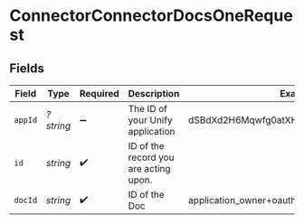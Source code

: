 # ConnectorConnectorDocsOneRequest


## Fields

| Field                                   | Type                                    | Required                                | Description                             | Example                                 |
| --------------------------------------- | --------------------------------------- | --------------------------------------- | --------------------------------------- | --------------------------------------- |
| `appId`                                 | *?string*                               | :heavy_minus_sign:                      | The ID of your Unify application        | dSBdXd2H6Mqwfg0atXHXYcysLJE9qyn1VwBtXHX |
| `id`                                    | *string*                                | :heavy_check_mark:                      | ID of the record you are acting upon.   |                                         |
| `docId`                                 | *string*                                | :heavy_check_mark:                      | ID of the Doc                           | application_owner+oauth_credentials     |